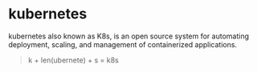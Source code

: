 # kubernetes

kubernetes also known as K8s, is an open source system for automating deployment, scaling, and management of containerized applications.

> k + len(ubernete) + s = k8s
